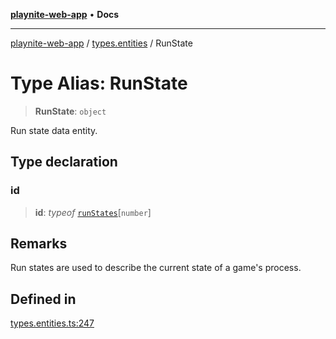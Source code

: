 [**playnite-web-app**](../../README.md) • **Docs**

***

[playnite-web-app](../../README.md) / [types.entities](../README.md) / RunState

# Type Alias: RunState

> **RunState**: `object`

Run state data entity.

## Type declaration

### id

> **id**: *typeof* [`runStates`](../variables/runStates.md)\[`number`\]

## Remarks

Run states are used to describe the current state of a game's process.

## Defined in

[types.entities.ts:247](https://github.com/andrew-codes/playnite-web/blob/f4b196c836ff1f14161b4d04346bf7c194eb1fa5/apps/playnite-web/src/server/data/types.entities.ts#L247)
